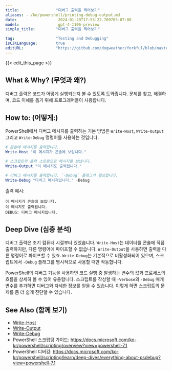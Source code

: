 ```yaml
---
title:                "디버그 출력을 찍어보기"
aliases: - /ko/powershell/printing-debug-output.md
date:                  2024-01-20T17:53:22.709705-07:00
model:                 gpt-4-1106-preview
simple_title:         "디버그 출력을 찍어보기"

tag:                  "Testing and Debugging"
isCJKLanguage:        true
editURL:              "https://github.com/dogweather/forkful/blob/master/content/ko/powershell/printing-debug-output.md"
---
```


{{< edit_this_page >}}

## What & Why? (무엇과 왜?)
디버그 출력은 코드가 어떻게 실행되는지 볼 수 있도록 도와줍니다. 문제를 찾고, 해결하며, 코드 이해를 돕기 위해 프로그래머들이 사용합니다.

## How to: (어떻게:)
PowerShell에서 디버그 메시지를 출력하는 기본 방법은 `Write-Host`, `Write-Output` 그리고 `Write-Debug` 명령어를 사용하는 것입니다.

```PowerShell
# 콘솔에 메시지를 출력합니다.
Write-Host "이 메시지가 콘솔에 보입니다."

# 스크립트의 출력 스트림으로 메시지를 보냅니다.
Write-Output "이 메시지도 출력됩니다."

# 디버그 메시지를 출력합니다. `-Debug` 플래그가 필요합니다.
Write-Debug "디버그 메시지입니다." -Debug
```

출력 예시:
```
이 메시지가 콘솔에 보입니다.
이 메시지도 출력됩니다.
DEBUG: 디버그 메시지입니다.
```

## Deep Dive (심층 분석)
디버그 출력은 초기 컴퓨터 시절부터 있었습니다. `Write-Host`는 데이터를 콘솔에 직접 출력하지만, 다른 명령어에 파이프할 수 없습니다. `Write-Output`을 사용하면 출력을 다른 명령어로 파이프할 수 있죠. `Write-Debug`는 기본적으로 비활성화되어 있으며, 스크립트에서 `-Debug` 플래그를 명시적으로 사용할 때만 작동합니다.

PowerShell의 디버그 기능을 사용하면 코드 실행 중 발생하는 변수의 값과 프로세스의 흐름을 상세히 볼 수 있어 유용합니다. 스크립트를 작성할 때 `-Verbose`와 `-Debug` 매개변수를 추가하면 디버그와 자세한 정보를 얻을 수 있습니다. 이렇게 하면 스크립트의 문제를 좀 더 쉽게 진단할 수 있습니다.

## See Also (함께 보기)
- [Write-Host](https://docs.microsoft.com/en-us/powershell/module/microsoft.powershell.utility/write-host?view=powershell-7.1)
- [Write-Output](https://docs.microsoft.com/en-us/powershell/module/microsoft.powershell.utility/write-output?view=powershell-7.1)
- [Write-Debug](https://docs.microsoft.com/en-us/powershell/module/microsoft.powershell.utility/write-debug?view=powershell-7.1)
- PowerShell 스크립팅 가이드: https://docs.microsoft.com/ko-kr/powershell/scripting/overview?view=powershell-7.1
- PowerShell 디버깅: https://docs.microsoft.com/ko-kr/powershell/scripting/learn/deep-dives/everything-about-psdebug?view=powershell-7.1
